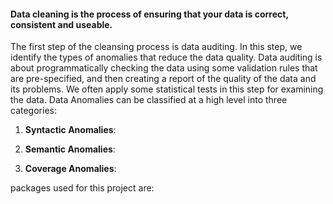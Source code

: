 #### Data cleaning is the process of ensuring that your data is correct, consistent and useable.

The first step of the cleansing process is data auditing. In this step, we identify the types of anomalies that reduce the data quality.  Data auditing is about programmatically checking the data using some validation rules that are pre-specified, and then creating a report of the quality of the data and its problems. We often apply some statistical tests in this step for examining the data.
Data Anomalies can be classified at a high level into three categories:

1. **Syntactic Anomalies**: 

2. **Semantic Anomalies**: 

3. **Coverage Anomalies**:

packages used for this project are:

